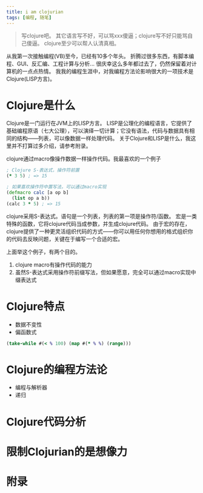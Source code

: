 ```yaml
---
title: i am clojurian
tags: [编程, 随笔]
---
```


> 写clojure吧。
> 其它语言写不好，可以骂xxx傻逼；clojure写不好只能骂自己傻逼。
> clojure至少可以帮人认清真相。

从我第一次接触编程(VB)至今，已经有10多个年头。
折腾过很多东西，有脚本编程、GUI、反汇编、工程计算与分析... 
很庆幸这么多年都过去了，仍然保留着对计算机的一点点热情。
我我的编程生涯中，对我编程方法论影响很大的一项技术是Clojure(LISP方言)。

# Clojure是什么

Clojure是一门运行在JVM上的LISP方言。
LISP是公理化的编程语言，它提供了基础编程原语（七大公理），可以演绎一切计算；它没有语法，代码与数据具有相同的结构——列表，可以像数据一样处理代码。
关于Clojure和LISP是什么，我这里并不打算过多介绍，请参考附录。

clojure通过macro像操作数据一样操作代码。我最喜欢的一个例子
```clojure
; Clojure S-表达式，操作符前置
(* 3 5) ; => 15

; 如果喜欢操作符中置写法，可以通过macro实现
(defmacro calc [a op b]
  (list op a b))
(calc 3 * 5) ; => 15
```
clojure采用S-表达式。语句是一个列表，列表的第一项是操作符/函数。
宏是一类特殊的函数，它将clojure代码当成参数，并生成clojure代码。
由于宏的存在，clojure提供了一种更灵活组织代码的方式——你可以用任何你想用的格式组织你的代码去反映问题，关键在于编写一个合适的宏。

上面举这个例子，有两个目的。
1. clojure macro有操作代码的能力
2. 虽然S-表达式采用操作符前缀写法，但如果愿意，完全可以通过macro实现中缀表达式

# Clojure特点

- 数据不变性
- 偏函数式

```clojure
(take-while #(< % 100) (map #(* % %) (range)))
```

# Clojure的编程方法论

- 编程与解析器
- 递归

# Clojure代码分析

# 限制Clojurian的是想像力

# 附录

